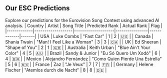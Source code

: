 ## Our ESC Predictions 
Explore our predictions for the Eurovision Song Contest using advanced AI analysis.
| Country     | Artist            | Song Title         | Predicted Rank | Actual Rank | Flag  |
|-------------|-------------------|--------------------|----------------|-------------|-------|
| USA         | Luke Combs        | "Fast Car"         | 1              | 2           | 🇺🇸   |
| Canada      | Shania Twain      | "Man! I Feel Like a Woman" | 3          | 3           | 🇨🇦   |
| UK          | Ed Sheeran        | "Shape of You"     | 2              | 1           | 🇬🇧   |
| Australia   | Keith Urban       | "Blue Ain't Your Color" | 4          | 5           | 🇦🇺   |
| Brazil      | Sandy & Junior    | "Eu Só Quero Um Xodó" | 6          | 4           | 🇧🇷   |
| Mexico      | Alejandro Fernández | "Como Quien Pierde Una Estrella" | 5     | 6           | 🇲🇽   |
| France      | Zaz               | "Je Veux"          | 7              | 7           | 🇫🇷   |
| Germany     | Helene Fischer    | "Atemlos durch die Nacht" | 8        | 8           | 🇩🇪   |
